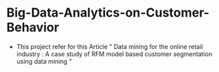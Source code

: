 # Big-Data-Analytics-on-Customer-Behavior
 - This project refer for this Article " Data mining for the online retail industry : A case study of RFM model based customer segmentation using data mining "
   
